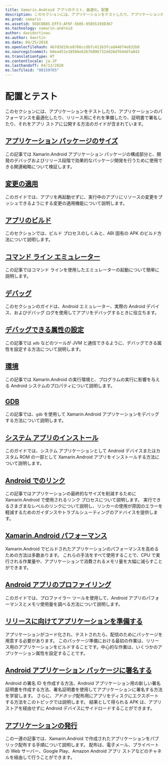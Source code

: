 ```yaml
---
title: Xamarin.Android アプリのテスト、最適化、配置
description: このセクションには、アプリケーションをテストしたり、アプリケーションのパフォーマンスを最適化したり、リリース用にそれを準備したり、証明書で署名したり、それをアプリ ストアに公開する方法のガイドが含まれています
ms.prod: xamarin
ms.assetid: 568C0B85-EFF3-AF6F-5605-95055193D367
ms.technology: xamarin-android
author: davidortinau
ms.author: daortin
ms.date: 04/25/2018
ms.openlocfilehash: 4b7d3d19ce8766ccdbfc41163fcad44074e832b8
ms.sourcegitcommit: b0ea451e18504e6267b896732dd26df64ddfa843
ms.translationtype: HT
ms.contentlocale: ja-JP
ms.lasthandoff: 04/13/2020
ms.locfileid: "80159765"
---
```

# <a name="deployment-and-testing"></a>配置とテスト

このセクションには、アプリケーションをテストしたり、アプリケーションのパフォーマンスを最適化したり、リリース用にそれを準備したり、証明書で署名したり、それをアプリ ストアに公開する方法のガイドが含まれています。

## <a name="application-package-sizes"></a>[アプリケーション パッケージのサイズ](app-package-size.md)

この記事では Xamarin.Android アプリケーション パッケージの構成部分と、開発のデバッグおよびリリース段階で効果的なパッケージ開発を行うために使用できる関連戦略について検証します。

## <a name="apply-changes"></a>[変更の適用](apply-changes.md)

このガイドでは、アプリを再起動せずに、実行中のアプリにリソースの変更をプッシュできるようにする変更の適用機能について説明します。

## <a name="building-apps"></a>[アプリのビルド](building-apps/index.md)

このセクションでは、ビルド プロセスのしくみと、ABI 固有の APK のビルド方法について説明します。

## <a name="command-line-emulator"></a>[コマンド ライン エミュレーター](command-line-emulator.md)

この記事ではコマンド ラインを使用したエミュレーターの起動について簡単に説明します。

## <a name="debugging"></a>[デバッグ](~/android/deploy-test/debugging/index.md)

このセクションのガイドは、Android エミュレーター、実際の Android デバイス、およびデバッグ ログを使用してアプリをデバッグするときに役立ちます。

## <a name="setting-the-debuggable-attribute"></a>[デバッグできる属性の設定](~/android/deploy-test/debuggable-attribute.md)

この記事では `adb` などのツールが JVM と通信できるように、デバッグできる属性を設定する方法について説明します。

## <a name="environment"></a>[環境](environment.md)

この記事では Xamarin.Android の実行環境と、プログラムの実行に影響を与える Android システムのプロパティについて説明します。

## <a name="gdb"></a>[GDB](gdb.md)

この記事では、`gdb` を使用して Xamarin.Android アプリケーションをデバッグする方法について説明します。

## <a name="installing-a-system-app"></a>[システム アプリのインストール](install-system-app.md)

このガイドでは、システム アプリケーションとして Android デバイスまたはカスタム ROM の一部として Xamarin.Android アプリをインストールする方法について説明します。

## <a name="linking-on-android"></a>[Android でのリンク](linker.md)

この記事ではアプリケーションの最終的なサイズを削減するために Xamarin.Android で使用されるリンク プロセスについて説明します。 実行できるさまざまなレベルのリンクについて説明し、リンカーの使用が原因のエラーを軽減するためのガイダンスやトラブルシューティングのアドバイスを提供します。

## <a name="xamarinandroid-performance"></a>[Xamarin.Android パフォーマンス](~/android/deploy-test/performance.md)

Xamarin.Android でビルドされたアプリケーションのパフォーマンスを高めるための方法は多数あります。 これらの手法をすべて使用することで、CPU で実行される作業量や、アプリケーションで消費されるメモリ量を大幅に減らすことができます。

## <a name="profiling-android-apps"></a>[Android アプリのプロファイリング](~/android/deploy-test/profiling.md)

このガイドでは、プロファイラー ツールを使用して、Android アプリのパフォーマンスとメモリ使用量を調べる方法について説明します。

## <a name="preparing-an-application-for-release"></a>[リリースに向けてアプリケーションを準備する](~/android/deploy-test/release-prep/index.md)

アプリケーションがコード化され、テストされたら、配信のためにパッケージを用意する必要があります。 このパッケージ準備における最初の作業は、リリース用のアプリケーションをビルドすることです。中心的な作業は、いくつかのアプリケーション属性を設定することです。

## <a name="signing-the-android-application-package"></a>[Android アプリケーション パッケージに署名する](~/android/deploy-test/signing/index.md)

Android の署名 ID を作成する方法、Android アプリケーション用の新しい署名証明書を作成する方法、署名証明書を使用してアプリケーションに署名する方法を学習します。 さらに、*アドホック*配布用にアプリをディスクにエクスポートする方法をこのトピックでは説明します。 結果として得られる APK は、アプリ ストアを経由せずに Android デバイスにサイドロードすることができます。

## <a name="publishing-an-application"></a>[アプリケーションの発行](~/android/deploy-test/publishing/index.md)

この一連の記事では、Xamarin.Android で作成されたアプリケーションをパブリック配布する手順について説明します。 配布は、電子メール、プライベートの Web サーバー、Google Play、Amazon Android アプリ ストアなどのチャネルを経由して行うことができます。
